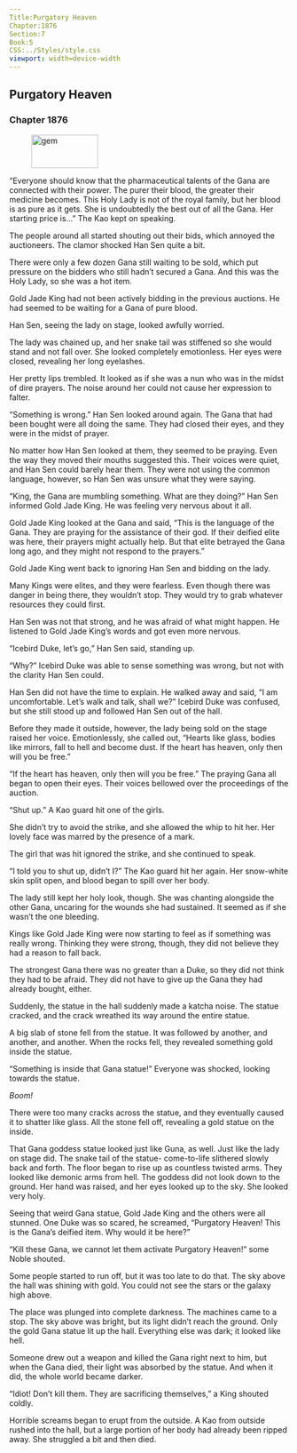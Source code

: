 ```yaml
---
Title:Purgatory Heaven 
Chapter:1876 
Section:7 
Book:5 
CSS:../Styles/style.css 
viewport: width=device-width
---
```

  
## Purgatory Heaven
### Chapter 1876
  
<figure>
	<img src="../Images/gem.gif" alt="gem" id="gem" width="120" height="60" />
</figure>
  

  
“Everyone should know that the pharmaceutical talents of the Gana are connected with their power. The purer their blood, the greater their medicine becomes. This Holy Lady is not of the royal family, but her blood is as pure as it gets. She is undoubtedly the best out of all the Gana. Her starting price is…” The Kao kept on speaking.

The people around all started shouting out their bids, which annoyed the auctioneers. The clamor shocked Han Sen quite a bit.

There were only a few dozen Gana still waiting to be sold, which put pressure on the bidders who still hadn’t secured a Gana. And this was the Holy Lady, so she was a hot item.

Gold Jade King had not been actively bidding in the previous auctions. He had seemed to be waiting for a Gana of pure blood.

Han Sen, seeing the lady on stage, looked awfully worried.

The lady was chained up, and her snake tail was stiffened so she would stand and not fall over. She looked completely emotionless. Her eyes were closed, revealing her long eyelashes.

Her pretty lips trembled. It looked as if she was a nun who was in the midst of dire prayers. The noise around her could not cause her expression to falter.

“Something is wrong.” Han Sen looked around again. The Gana that had been bought were all doing the same. They had closed their eyes, and they were in the midst of prayer.

No matter how Han Sen looked at them, they seemed to be praying. Even the way they moved their mouths suggested this. Their voices were quiet, and Han Sen could barely hear them. They were not using the common language, however, so Han Sen was unsure what they were saying.

“King, the Gana are mumbling something. What are they doing?” Han Sen informed Gold Jade King. He was feeling very nervous about it all.

Gold Jade King looked at the Gana and said, “This is the language of the Gana. They are praying for the assistance of their god. If their deified elite was here, their prayers might actually help. But that elite betrayed the Gana long ago, and they might not respond to the prayers.”

Gold Jade King went back to ignoring Han Sen and bidding on the lady.

Many Kings were elites, and they were fearless. Even though there was danger in being there, they wouldn’t stop. They would try to grab whatever resources they could first.

Han Sen was not that strong, and he was afraid of what might happen. He listened to Gold Jade King’s words and got even more nervous.

“Icebird Duke, let’s go,” Han Sen said, standing up.

“Why?” Icebird Duke was able to sense something was wrong, but not with the clarity Han Sen could.

Han Sen did not have the time to explain. He walked away and said, “I am uncomfortable. Let’s walk and talk, shall we?” Icebird Duke was confused, but she still stood up and followed Han Sen out of the hall.

Before they made it outside, however, the lady being sold on the stage raised her voice. Emotionlessly, she called out, “Hearts like glass, bodies like mirrors, fall to hell and become dust. If the heart has heaven, only then will you be free.”

“If the heart has heaven, only then will you be free.” The praying Gana all began to open their eyes. Their voices bellowed over the proceedings of the auction.

“Shut up.” A Kao guard hit one of the girls.

She didn’t try to avoid the strike, and she allowed the whip to hit her. Her lovely face was marred by the presence of a mark.

The girl that was hit ignored the strike, and she continued to speak.

“I told you to shut up, didn’t I?” The Kao guard hit her again. Her snow-white skin split open, and blood began to spill over her body.

The lady still kept her holy look, though. She was chanting alongside the other Gana, uncaring for the wounds she had sustained. It seemed as if she wasn’t the one bleeding.

Kings like Gold Jade King were now starting to feel as if something was really wrong. Thinking they were strong, though, they did not believe they had a reason to fall back.

The strongest Gana there was no greater than a Duke, so they did not think they had to be afraid. They did not have to give up the Gana they had already bought, either.

Suddenly, the statue in the hall suddenly made a katcha noise. The statue cracked, and the crack wreathed its way around the entire statue.

A big slab of stone fell from the statue. It was followed by another, and another, and another. When the rocks fell, they revealed something gold inside the statue.

“Something is inside that Gana statue!” Everyone was shocked, looking towards the statue.

*Boom!*

There were too many cracks across the statue, and they eventually caused it to shatter like glass. All the stone fell off, revealing a gold statue on the inside.

That Gana goddess statue looked just like Guna, as well. Just like the lady on stage did. The snake tail of the statue- come-to-life slithered slowly back and forth. The floor began to rise up as countless twisted arms. They looked like demonic arms from hell. The goddess did not look down to the ground. Her hand was raised, and her eyes looked up to the sky. She looked very holy.

Seeing that weird Gana statue, Gold Jade King and the others were all stunned. One Duke was so scared, he screamed, “Purgatory Heaven! This is the Gana’s deified item. Why would it be here?”

“Kill these Gana, we cannot let them activate Purgatory Heaven!” some Noble shouted.

Some people started to run off, but it was too late to do that. The sky above the hall was shining with gold. You could not see the stars or the galaxy high above.

The place was plunged into complete darkness. The machines came to a stop. The sky above was bright, but its light didn’t reach the ground. Only the gold Gana statue lit up the hall. Everything else was dark; it looked like hell.

Someone drew out a weapon and killed the Gana right next to him, but when the Gana died, their light was absorbed by the statue. And when it did, the whole world became darker.

“Idiot! Don’t kill them. They are sacrificing themselves,” a King shouted coldly.

Horrible screams began to erupt from the outside. A Kao from outside rushed into the hall, but a large portion of her body had already been ripped away. She struggled a bit and then died.